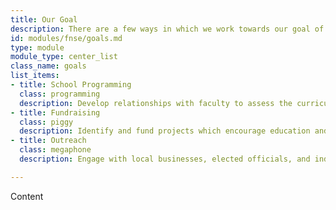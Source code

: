 ```yaml
---
title: Our Goal
description: There are a few ways in which we work towards our goal of North Shore Elementary being the first choice for families who live within the zoned district.
id: modules/fnse/goals.md
type: module
module_type: center_list
class_name: goals
list_items:
- title: School Programming
  class: programming
  description: Develop relationships with faculty to assess the curriculum, school day, and teachers needs.
- title: Fundraising
  class: piggy 
  description: Identify and fund projects which encourage education and facilities to be both functional and inspiring.
- title: Outreach
  class: megaphone
  description: Engage with local businesses, elected officials, and individuals regarding oppurtunities.

---
```

Content